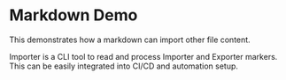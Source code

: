 # Markdown Demo

<!-- == imptr: short-description / begin from: ./snippet-description.md#[for-demo] == -->
This demonstrates how a markdown can import other file content.

Importer is a CLI tool to read and process Importer and Exporter markers.  
This can be easily integrated into CI/CD and automation setup.
<!-- == imptr: short-description / end == -->



